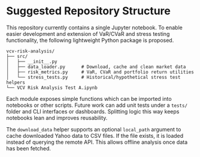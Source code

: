 # Suggested Repository Structure

This repository currently contains a single Jupyter notebook. To enable easier
development and extension of VaR/CVaR and stress testing functionality, the
following lightweight Python package is proposed.

```
vcv-risk-analysis/
├── src/
│   ├── __init__.py
│   ├── data_loader.py      # Download, cache and clean market data
│   ├── risk_metrics.py     # VaR, CVaR and portfolio return utilities
│   └── stress_tests.py     # Historical/hypothetical stress test helpers
└── VCV Risk Analysis Test A.ipynb
```

Each module exposes simple functions which can be imported into notebooks or
other scripts. Future work can add unit tests under a `tests/` folder and CLI
interfaces or dashboards. Splitting logic this way keeps notebooks lean and
improves reusability.

The ``download_data`` helper supports an optional ``local_path`` argument to
cache downloaded Yahoo data to CSV files. If the file exists, it is loaded
instead of querying the remote API. This allows offline analysis once data has
been fetched.
